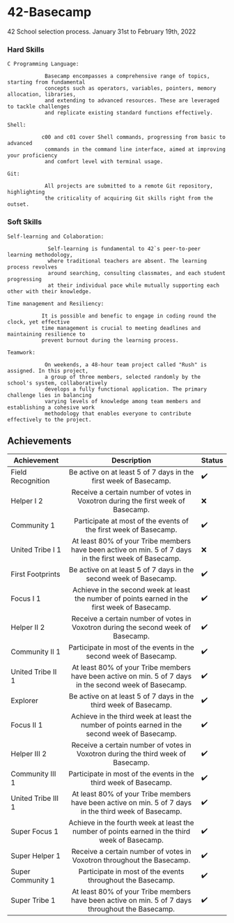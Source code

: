 # 42-Basecamp
42 School selection process. January 31st to February 19th, 2022

### Hard Skills

    C Programming Language:
    
                Basecamp encompasses a comprehensive range of topics, starting from fundamental 
                concepts such as operators, variables, pointers, memory allocation, libraries, 
                and extending to advanced resources. These are leveraged to tackle challenges 
                and replicate existing standard functions effectively.

    Shell:          
    
               c00 and c01 cover Shell commands, progressing from basic to advanced 
                commands in the command line interface, aimed at improving your proficiency 
                and comfort level with terminal usage.

    Git:
    
                All projects are submitted to a remote Git repository, highlighting 
                the criticality of acquiring Git skills right from the outset.

### Soft Skills

    Self-learning and Colaboration:
    
                 Self-learning is fundamental to 42`s peer-to-peer learning methodology, 
                 where traditional teachers are absent. The learning process revolves 
                 around searching, consulting classmates, and each student progressing 
                 at their individual pace while mutually supporting each other with their knowledge.

    Time management and Resiliency:
    
               It is possible and benefic to engage in coding round the clock, yet effective 
               time management is crucial to meeting deadlines and maintaining resilience to 
               prevent burnout during the learning process.
    
    Teamwork: 
    
                On weekends, a 48-hour team project called "Rush" is assigned. In this project, 
                a group of three members, selected randomly by the school's system, collaboratively 
                develops a fully functional application. The primary challenge lies in balancing 
                varying levels of knowledge among team members and establishing a cohesive work 
                methodology that enables everyone to contribute effectively to the project.
                
## Achievements

|  Achievement  | Description | Status 
|------------|:-------:|:---------------|
| Field Recognition | Be active on at least 5 of 7 days in the first week of Basecamp. | ✔️ |
| Helper I 2 | Receive a certain number of votes in Voxotron during the first week of Basecamp. | ❌ |
| Community 1 | Participate at most of the events of the first week of Basecamp. | ✔️ |
| United Tribe I 1 | At least 80% of your Tribe members have been active on min. 5 of 7 days in the first week of Basecamp. | ❌ | 
| First Footprints | Be active on at least 5 of 7 days in the second week of Basecamp. | ✔️ |
| Focus I 1 | Achieve in the second week at least the number of points earned in the first week of Basecamp. | ✔️ |
| Helper II 2 | Receive a certain number of votes in Voxotron during the second week of Basecamp. | ✔️ |
| Community II 1 | Participate in most of the events in the second week of Basecamp. | ✔️ |
| United Tribe II 1 | At least 80% of your Tribe members have been active on min. 5 of 7 days in the second week of Basecamp. | ✔️ |
| Explorer | Be active on at least 5 of 7 days in the third week of Basecamp. | ✔️ |
| Focus II 1 | Achieve in the third week at least the number of points earned in the second week of Basecamp. | ✔️ |
| Helper III 2 | Receive a certain number of votes in Voxotron during the third week of Basecamp. | ✔️ |
| Community III 1 | Participate in most of the events in the third week of Basecamp. | ✔️ |
| United Tribe III 1 | At least 80% of your Tribe members have been active on min. 5 of 7 days in the third week of Basecamp. | ✔️ |
| Super Focus 1 |Achieve in the fourth week at least the number of points earned in the third week of Basecamp. | ✔️ |
| Super Helper 1 | Receive a certain number of votes in Voxotron throughout the Basecamp. | ✔️ |
| Super Community 1 | Participate in most of the events throughout the Basecamp. | ✔️ |
| Super Tribe 1 | At least 80% of your Tribe members have been active on min. 5 of 7 days throughout the Basecamp. |✔️ |
